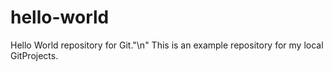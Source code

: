 # hello-world
Hello World repository for Git."\n"
This is an example repository for my local GitProjects.

